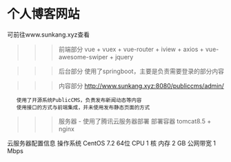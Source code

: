 # 个人博客网站
  可前往www.sunkang.xyz查看
>>>  前端部分
      vue + vuex + vue-router + iview + axios + vue-awesome-swiper + jquery

>>>  后台部分
      使用了springboot，主要是负责需要登录的部分内容

>>>  内容部分
       http://www.sunkang.xyz:8080/publiccms/admin/

       使用了开源系统PublicCMS，负责发布新闻动态等内容
       使用接口的方式与前端集成，并未使用发布静态页面的方式

>>>  服务器 - 使用了腾讯云服务器部署
  部署容器
  tomcat8.5 + nginx

  云服务器配置信息
    操作系统	CentOS 7.2 64位
    CPU	1 核
    内存	2 GB
    公网带宽	1 Mbps
